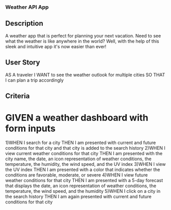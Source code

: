 ### Weather API App
## Description
A weather app that is perfect for planning your next vacation. Need to see
what the weather is like anywhere in the world? Well, with the help of this
sleek and intuitive app it's now easier than ever!

## User Story
AS A traveler
I WANT to see the weather outlook for multiple cities
SO THAT I can plan a trip accordingly

## Criteria
# GIVEN a weather dashboard with form inputs
1)WHEN I search for a city
  THEN I am presented with current and future conditions for that city and that city is added to the search history
2)WHEN I view current weather conditions for that city
  THEN I am presented with the city name, the date, an icon representation of weather conditions, the temperature, the humidity, the wind speed, and the UV index
3)WHEN I view the UV index
  THEN I am presented with a color that indicates whether the conditions are favorable, moderate, or severe
4)WHEN I view future weather conditions for that city
  THEN I am presented with a 5-day forecast that displays the date, an icon representation of weather conditions, the temperature, the wind speed, and the humidity
5)WHEN I click on a city in the search history
  THEN I am again presented with current and future conditions for that city